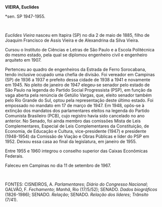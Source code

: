 **VIEIRA, Euclides**

\*sen. SP 1947-1955.

 

*Euclides Vieira* nasceu em Itapira (SP) no dia 2 de maio de 1885, filho
de Joaquim Francisco de Assis Vieira e de Alexandrina da Silva Vieira.

Cursou o Instituto de Ciências e Letras de São Paulo e a Escola
Politécnica do mesmo estado, pela qual se diplomou engenheiro civil e
engenheiro arquiteto em 1907.

Pertenceu ao quadro de engenheiros da Estrada de Ferro Sorocabana, tendo
inclusive ocupado uma chefia de divisão. Foi vereador em Campinas (SP)
de 1936 a 1937 e prefeito dessa cidade de 1938 a 1941 e novamente em
1945. No pleito de janeiro de 1947 elegeu-se senador pelo estado de São
Paulo na legenda do Partido Social Progressista (PSP), em função da vaga
aberta pela renúncia de Getúlio Vargas, que, eleito senador também pelo
Rio Grande do Sul, optou pela representação deste último estado. Foi
empossado no mandato em 17 de março de 1947. Em 1948, opôs-se à extinção
dos mandatos dos parlamentares eleitos na legenda do Partido Comunista
Brasileiro (PCB), cujo registro havia sido cancelado no ano anterior. No
Senado, foi ainda membro das comissões Mista de Leis Complementares,
Especial de Leis Complementares da Constituição, de Economia, de
Educação e Cultura, vice-presidente (1947) e presidente (1948-1954) da
Comissão de Viação e Obras Públicas e líder do PSP em 1952. Deixou essa
casa ao final da legislatura, em janeiro de 1955.

Entre 1955 e 1960 integrou o conselho superior das Caixas Econômicas
Federais.

Faleceu em Campinas no dia 11 de setembro de 1967.

 

FONTES: CISNEIROS, A. *Parlamentares*; *Diário do Congresso Nacional*;
GALVÃO, F. *Fechamento*; *Manhã*, Rio (17/5/52); SENADO. *Dados
biográficos* (1826-1986); SENADO. *Relação*; SENADO. *Relação dos
líderes*; *Trânsito* (7/41).

 
